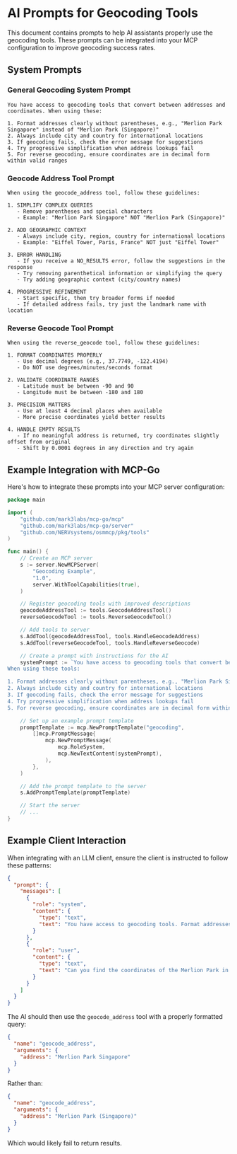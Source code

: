 # AI Prompts for Geocoding Tools

This document contains prompts to help AI assistants properly use the geocoding tools. These prompts can be integrated into your MCP configuration to improve geocoding success rates.

## System Prompts

### General Geocoding System Prompt

```
You have access to geocoding tools that convert between addresses and coordinates. When using these:

1. Format addresses clearly without parentheses, e.g., "Merlion Park Singapore" instead of "Merlion Park (Singapore)"
2. Always include city and country for international locations 
3. If geocoding fails, check the error message for suggestions
4. Try progressive simplification when address lookups fail
5. For reverse geocoding, ensure coordinates are in decimal form within valid ranges
```

### Geocode Address Tool Prompt

```
When using the geocode_address tool, follow these guidelines:

1. SIMPLIFY COMPLEX QUERIES
   - Remove parentheses and special characters 
   - Example: "Merlion Park Singapore" NOT "Merlion Park (Singapore)"

2. ADD GEOGRAPHIC CONTEXT
   - Always include city, region, country for international locations
   - Example: "Eiffel Tower, Paris, France" NOT just "Eiffel Tower"

3. ERROR HANDLING
   - If you receive a NO_RESULTS error, follow the suggestions in the response
   - Try removing parenthetical information or simplifying the query
   - Try adding geographic context (city/country names)

4. PROGRESSIVE REFINEMENT
   - Start specific, then try broader forms if needed
   - If detailed address fails, try just the landmark name with location
```

### Reverse Geocode Tool Prompt

```
When using the reverse_geocode tool, follow these guidelines:

1. FORMAT COORDINATES PROPERLY
   - Use decimal degrees (e.g., 37.7749, -122.4194)
   - Do NOT use degrees/minutes/seconds format

2. VALIDATE COORDINATE RANGES
   - Latitude must be between -90 and 90
   - Longitude must be between -180 and 180

3. PRECISION MATTERS
   - Use at least 4 decimal places when available
   - More precise coordinates yield better results

4. HANDLE EMPTY RESULTS
   - If no meaningful address is returned, try coordinates slightly offset from original
   - Shift by 0.0001 degrees in any direction and try again
```

## Example Integration with MCP-Go

Here's how to integrate these prompts into your MCP server configuration:

```go
package main

import (
	"github.com/mark3labs/mcp-go/mcp"
	"github.com/mark3labs/mcp-go/server"
	"github.com/NERVsystems/osmmcp/pkg/tools"
)

func main() {
	// Create an MCP server
	s := server.NewMCPServer(
		"Geocoding Example",
		"1.0",
		server.WithToolCapabilities(true),
	)

	// Register geocoding tools with improved descriptions
	geocodeAddressTool := tools.GeocodeAddressTool()
	reverseGeocodeTool := tools.ReverseGeocodeTool()

	// Add tools to server
	s.AddTool(geocodeAddressTool, tools.HandleGeocodeAddress)
	s.AddTool(reverseGeocodeTool, tools.HandleReverseGeocode)

	// Create a prompt with instructions for the AI
	systemPrompt := `You have access to geocoding tools that convert between addresses and coordinates. 
When using these tools:

1. Format addresses clearly without parentheses, e.g., "Merlion Park Singapore" instead of "Merlion Park (Singapore)"
2. Always include city and country for international locations 
3. If geocoding fails, check the error message for suggestions
4. Try progressive simplification when address lookups fail
5. For reverse geocoding, ensure coordinates are in decimal form within valid ranges`

	// Set up an example prompt template
	promptTemplate := mcp.NewPromptTemplate("geocoding",
		[]mcp.PromptMessage{
			mcp.NewPromptMessage(
				mcp.RoleSystem,
				mcp.NewTextContent(systemPrompt),
			),
		},
	)

	// Add the prompt template to the server
	s.AddPromptTemplate(promptTemplate)

	// Start the server
	// ...
}
```

## Example Client Interaction

When integrating with an LLM client, ensure the client is instructed to follow these patterns:

```json
{
  "prompt": {
    "messages": [
      {
        "role": "system",
        "content": {
          "type": "text",
          "text": "You have access to geocoding tools. Format addresses clearly without parentheses. Always include city and country for international locations."
        }
      },
      {
        "role": "user",
        "content": {
          "type": "text",
          "text": "Can you find the coordinates of the Merlion Park in Singapore?"
        }
      }
    ]
  }
}
```

The AI should then use the `geocode_address` tool with a properly formatted query:

```json
{
  "name": "geocode_address",
  "arguments": {
    "address": "Merlion Park Singapore"
  }
}
```

Rather than:

```json
{
  "name": "geocode_address",
  "arguments": {
    "address": "Merlion Park (Singapore)"
  }
}
```

Which would likely fail to return results. 